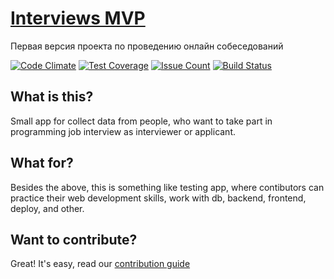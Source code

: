 # [Interviews MVP](http://hexlet-interviews.herokuapp.com/)

Первая версия проекта по проведению онлайн собеседований

[![Code Climate](https://codeclimate.com/github/hexlet-volunteers/interviews/badges/gpa.svg)](https://codeclimate.com/github/hexlet-volunteers/interviews)
[![Test Coverage](https://codeclimate.com/github/hexlet-volunteers/interviews/badges/coverage.svg)](https://codeclimate.com/github/hexlet-volunteers/interviews/coverage)
[![Issue Count](https://codeclimate.com/github/hexlet-volunteers/interviews/badges/issue_count.svg)](https://codeclimate.com/github/hexlet-volunteers/interviews)
[![Build Status](https://travis-ci.org/hexlet-volunteers/interviews.svg?branch=master)](https://travis-ci.org/hexlet-volunteers/interviews)


## What is this?

Small app for collect data from people, who want to take part in programming job interview as interviewer or applicant.

## What for?

Besides the above, this is something like testing app, where contibutors can practice their web development skills, work with db, backend, frontend, deploy, and other.

## Want to contribute?

Great! It's easy, read our [contribution guide](CONTRIBUTING.md)
